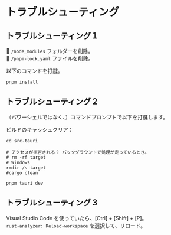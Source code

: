 # トラブルシューティング

## トラブルシューティング１

📁 `/node_modules` フォルダーを削除。  
📄 `/pnpm-lock.yaml`  ファイルを削除。

以下のコマンドを打鍵。  

```shell
pnpm install
```

## トラブルシューティング２

（パワーシェルではなく、）コマンドプロンプトで以下を打鍵します。  

ビルドのキャッシュクリア：  

```shell
cd src-tauri

# アクセスが拒否される？ バックグラウンドで処理が走っているとき。
# rm -rf target
# Windows
rmdir /s target
#cargo clean

pnpm tauri dev
```

## トラブルシューティング３

Visual Studio Code を使っていたら、[Ctrl] + [Shift] + [P]。  
`rust-analyzer: Reload-workspace` を選択して、リロード。  
